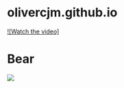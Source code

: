 # olivercjm.github.io

[![Watch the video]](https://github.com/Olivercjm/olivercjm.github.io/assets/138875914/ae64f077-cac2-4ee4-8903-482dff7d672e)

# Bear
![](https://media.tenor.com/vgIsefXkgOAAAAAd/fredbear-dance.gif)



